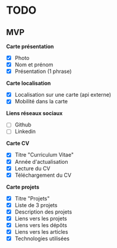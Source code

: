 # TODO

## MVP

**Carte présentation**

- [x] Photo
- [x] Nom et prénom
- [x] Présentation (1 phrase)

**Carte localisation**

- [x] Localisation sur une carte (api externe)
- [x] Mobilité dans la carte

**Liens réseaux sociaux**

- [ ] Github
- [ ] Linkedin

**Carte CV**

- [x] Titre "Curriculum Vitae"
- [x] Année d'actualisation
- [x] Lecture du CV
- [x] Téléchargement du CV

**Carte projets**
- [x] Titre "Projets"
- [x] Liste de 3 projets
- [x] Description des projets
- [x] Liens vers les projets
- [x] Liens vers les dépôts
- [x] Liens vers les articles
- [x] Technologies utilisées
